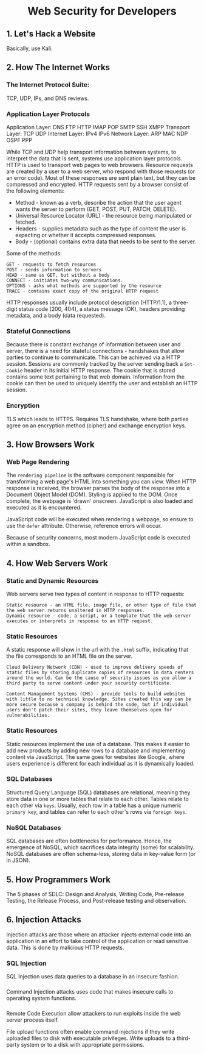 <h1 style="text-align:center"><strong>Web Security for Developers</strong></h1>

## <strong>1. Let's Hack a Website</strong>
Basically, use Kali. 

## <strong>2. How The Internet Works</strong>

### <strong>The Internet Protocol Suite:</strong>
TCP, UDP, IPs, and DNS reviews. 

### <strong>Application Layer Protocols</strong>
Application Layer:      DNS FTP HTTP IMAP POP SMTP SSH XMPP
Transport Layer:        TCP UDP
Internet Layer:         IPv4 IPv6
Network Layer:          ARP MAC NDP OSPF PPP

While TCP and UDP help transport information between systems, to interpret the data that is sent, systems use application layer protocols. HTTP is used to transport web pages to web browsers. Resource requests are created by a user to a web server, who respond with those requests (or an error code). Most of these responses are sent plain text, but they can be compressed and encrypted. HTTP requests sent by a browser consist of the following elements:

* Method - known as a verb, describe the action that the user agent wants the server to perform (GET, POST, PUT, PATCH, DELETE). 
* Universal Resource Locator (URL) - the resource being manipulated or fetched.
* Headers - supplies metadata such as the type of content the user is expecting or whether it accepts compressed responses.
* Body - (optional) contains extra data that needs to be sent to the server.

Some of the methods:

    GET - requests to fetch resources
    POST - sends information to servers
    HEAD - same as GET, but without a body
    CONNECT - initiates two-way communications.
    OPTIONS - asks what methods are supported by the resource
    TRACE - contains exact copy of the original HTTP request

HTTP responses usually include protocol description (HTTP/1.1), a three-digit status code (200, 404), a status message (OK), headers providing metadata, and a body (data requested). 

### <strong>Stateful Connections</strong>
Because there is constant exchange of information between user and server, there is a need for stateful connections - handshakes that allow parties to continue to communicate. This can be achieved via a HTTP session. Sessions are commonly tracked by the server sending back a ```Set-Cookie``` header in its initial HTTP response. The cookie that is stored contains some text pertaining to that web domain. Information from the cookie can then be used to uniquely identify the user and establish an HTTP session. 

### <strong>Encryption</strong>
TLS which leads to HTTPS. Requires TLS handshake, where both parties agree on an encryption method (cipher) and exchange encryption keys.

## <strong>3. How Browsers Work</strong>

### <strong>Web Page Rendering</strong>
The ```rendering pipeline``` is the software component responsible for transforming a web page's HTML into something you can view. When  HTTP response is received, the browser parses the body of the response into a Document Object Model (DOM). Styling is applied to the DOM. Once complete, the webpage is 'drawn' onscreen. JavaScript is also loaded and executed as it is encountered. 

JavaScript code will be executed when rendering a webpage, so ensure to use the ```defer``` attribute. Otherwise, reference errors will occur.

Because of security concerns, most modern JavaScript code is executed within a sandbox. 

## <strong>4. How Web Servers Work</strong>

### <strong>Static and Dynamic Resources</strong>
Web servers serve two types of content in response to HTTP requests:

    Static resource - an HTML file, image file, or other type of file that the web server returns unaltered in HTTP responses. 
    Dynamic resource - code, a script, or a template that the web server executes or interprets in response to an HTTP request.

### <strong>Static Resources</strong>
A static response will show in the url with the ```.html``` suffix, indicating that the file corresponds to an HTML file on the server. 

    Cloud Delivery Network (CDN) - used to improve delivery speeds of static files by storing duplicate copies of resources in data centers around the world. Can be the cause of security issues as you allow a third party to serve content under your security certificate.

    Content Management Systems (CMS) - provide tools to build websites with little to no technical knowledge. Sites created this way can be more secure because a company is behind the code, but if individual users don't patch their sites, they leave themselves open for vulnerabilities.

### <strong>Static Resources</strong>
Static resources implement the use of a database. This makes it easier to add new products by adding new rows to a database and implementing content via JavaScript. The same goes for websites like Google, where users experience is different for each individual as it is dynamically loaded.

### <strong>SQL Databases</strong>
Structured Query Language (SQL) databases are relational, meaning they store data in one or more tables that relate to each other. Tables relate to each other via ```keys```. Usually, each row in a table has a unique numeric ```primary key```, and tables can refer to each other's rows via ```foreign keys```. 

### <strong>NoSQL Databases</strong>
SQL databases are often bottlenecks for performance. Hence, the emergence of NoSQL, which sacrifices data integrity (some) for scalability. NoSQL databases are often schema-less, storing data in key-value form (or in JSON). 

## <strong>5. How Programmers Work</strong>
The 5 phases of SDLC: Design and Analysis, Writing Code, Pre-release Testing, the Release Process, and Post-release testing and observation.

## <strong>6. Injection Attacks</strong>
Injection attacks are those where an attacker injects external code into an application in an effort to take control of the application or read sensitive data. This is done by malicious HTTP requests. 

### <strong>SQL Injection</strong>
SQL Injection uses data queries to a database in an insecure fashion.

### <strong></strong>
Command Injection attacks uses code that makes insecure calls to operating system functions.

### <strong></strong>
Remote Code Execution allow attackers to run exploits inside the web server process itself. 

File upload functions often enable command injections if they write uploaded files to disk with executable privileges. Write uploads to a third-party system or to a disk with appropriate permissions. 



### <strong></strong>
### <strong></strong>
### <strong></strong>
### <strong></strong>
